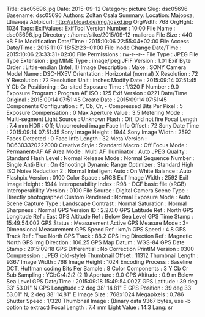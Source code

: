 Title: dsc05696.jpg
Date: 2015-09-12
Category: picture
Slug: dsc05696
Basename: dsc05696
Authors: Zoltan Csala
Summary:
Location: Мајорка, Шпанија
Ablpicurl: http://abload.de/img/jqsxd.jpg
OrgWdth: 768
OrgHght: 1024
Tags:
ExifValues: ExifTool Version Number : 10.00
            File Name : dsc05696.jpg
            Directory : /home/slike/2015/09-12-mallorca
            File Size : 440 kB
            File Modification Date/Time : 2015:10:06 22:55:04+02:00
            File Access Date/Time : 2015:11:07 18:52:23+01:00
            File Inode Change Date/Time : 2015:10:06 23:33:31+02:00
            File Permissions : rw-r--r--
            File Type : JPEG
            File Type Extension : jpg
            MIME Type : image/jpeg
            JFIF Version : 1.01
            Exif Byte Order : Little-endian (Intel, II)
            Image Description :
            Make : SONY
            Camera Model Name : DSC-HX5V
            Orientation : Horizontal (normal)
            X Resolution : 72
            Y Resolution : 72
            Resolution Unit : inches
            Modify Date : 2015:09:14 07:51:45
            Y Cb Cr Positioning : Co-sited
            Exposure Time : 1/320
            F Number : 9.0
            Exposure Program : Program AE
            ISO : 125
            Exif Version : 0221
            Date/Time Original : 2015:09:14 07:51:45
            Create Date : 2015:09:14 07:51:45
            Components Configuration : Y, Cb, Cr, -
            Compressed Bits Per Pixel : 5
            Exposure Compensation : 0
            Max Aperture Value : 3.5
            Metering Mode : Multi-segment
            Light Source : Unknown
            Flash : Off, Did not fire
            Focal Length : 7.4 mm
            HDR : Off; Uncorrected image
            Face Info Offset : 72
            Sony Date Time : 2015:09:14 07:51:45
            Sony Image Height : 1944
            Sony Image Width : 2592
            Faces Detected : 0
            Face Info Length : 32
            Meta Version : DC6303320222000
            Creative Style : Standard
            Macro : Off
            Focus Mode : Permanent-AF
            AF Area Mode : Multi
            AF Illuminator : Auto
            JPEG Quality : Standard
            Flash Level : Normal
            Release Mode : Normal
            Sequence Number : Single
            Anti-Blur : On (Shooting)
            Dynamic Range Optimizer : Standard
            High ISO Noise Reduction 2 : Normal
            Intelligent Auto : On
            White Balance : Auto
            Flashpix Version : 0100
            Color Space : sRGB
            Exif Image Width : 2592
            Exif Image Height : 1944
            Interoperability Index : R98 - DCF basic file (sRGB)
            Interoperability Version : 0100
            File Source : Digital Camera
            Scene Type : Directly photographed
            Custom Rendered : Normal
            Exposure Mode : Auto
            Scene Capture Type : Landscape
            Contrast : Normal
            Saturation : Normal
            Sharpness : Normal
            GPS Version ID : 2.2.0.0
            GPS Latitude Ref : North
            GPS Longitude Ref : East
            GPS Altitude Ref : Below Sea Level
            GPS Time Stamp : 15:49:54.002
            GPS Status : Measurement Active
            GPS Measure Mode : 3-Dimensional Measurement
            GPS Speed Ref : km/h
            GPS Speed : 4.8
            GPS Track Ref : True North
            GPS Track : 88.2
            GPS Img Direction Ref : Magnetic North
            GPS Img Direction : 106.25
            GPS Map Datum : WGS-84
            GPS Date Stamp : 2015:09:18
            GPS Differential : No Correction
            PrintIM Version : 0300
            Compression : JPEG (old-style)
            Thumbnail Offset : 11312
            Thumbnail Length : 9367
            Image Width : 768
            Image Height : 1024
            Encoding Process : Baseline DCT, Huffman coding
            Bits Per Sample : 8
            Color Components : 3
            Y Cb Cr Sub Sampling : YCbCr4:2:2 (2 1)
            Aperture : 9.0
            GPS Altitude : 0.9 m Below Sea Level
            GPS Date/Time : 2015:09:18 15:49:54.002Z
            GPS Latitude : 39 deg 33' 53.01" N
            GPS Longitude : 2 deg 38' 14.81" E
            GPS Position : 39 deg 33' 53.01" N, 2 deg 38' 14.81" E
            Image Size : 768x1024
            Megapixels : 0.786
            Shutter Speed : 1/320
            Thumbnail Image : (Binary data 9367 bytes, use -b option to extract)
            Focal Length : 7.4 mm
            Light Value : 14.3
Lang: sr

